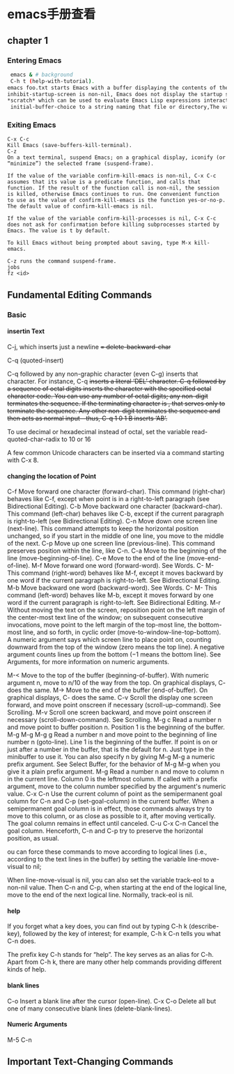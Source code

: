 # emacs手册查看
 
 ## chapter 1
 
 ### Entering Emacs

```bash
 emacs & # background
 C-h t (help-with-tutorial).
emacs foo.txt starts Emacs with a buffer displaying the contents of the file ‘foo.txt’.
inhibit-startup-screen is non-nil, Emacs does not display the startup screen
*scratch* which can be used to evaluate Emacs Lisp expressions interactively
 initial-buffer-choice to a string naming that file or directory,The value of initial-buffer-choice may also be a function (of no arguments) that should return a buffer which is then displayed. If initial-buffer-choice is non-nil, then if you specify any files on the command line, Emacs still visits them, but does not display them initially.
```

### Exiting Emacs

```
C-x C-c
Kill Emacs (save-buffers-kill-terminal). 
C-z
On a text terminal, suspend Emacs; on a graphical display, iconify (or “minimize”) the selected frame (suspend-frame).

If the value of the variable confirm-kill-emacs is non-nil, C-x C-c assumes that its value is a predicate function, and calls that function. If the result of the function call is non-nil, the session is killed, otherwise Emacs continues to run. One convenient function to use as the value of confirm-kill-emacs is the function yes-or-no-p. The default value of confirm-kill-emacs is nil.

If the value of the variable confirm-kill-processes is nil, C-x C-c does not ask for confirmation before killing subprocesses started by Emacs. The value is t by default.

To kill Emacs without being prompted about saving, type M-x kill-emacs.

C-z runs the command suspend-frame.
jobs 
fz <id>
```

## Fundamental Editing Commands

### Basic

#### insertin Text


C-j, which inserts just a newline
<DEL> = delete-backward-char

C-q (quoted-insert)

C-q followed by any non-graphic character (even C-g) inserts that character. For instance, C-q <DEL> inserts a literal ‘DEL’ character.
C-q followed by a sequence of octal digits inserts the character with the specified octal character code. You can use any number of octal digits; any non-digit terminates the sequence. If the terminating character is <RET>, that <RET> serves only to terminate the sequence. Any other non-digit terminates the sequence and then acts as normal input—thus, C-q 1 0 1 B inserts ‘AB’.

To use decimal or hexadecimal instead of octal, set the variable read-quoted-char-radix to 10 or 16

A few common Unicode characters can be inserted via a command starting with C-x 8.

#### changing the location of Point

C-f
Move forward one character (forward-char). 
<RIGHT>
This command (right-char) behaves like C-f, except when point is in a right-to-left paragraph (see Bidirectional Editing). 
C-b
Move backward one character (backward-char). 
<LEFT>
This command (left-char) behaves like C-b, except if the current paragraph is right-to-left (see Bidirectional Editing). 
C-n
<DOWN>
Move down one screen line (next-line). This command attempts to keep the horizontal position unchanged, so if you start in the middle of one line, you move to the middle of the next. 
C-p
<UP>
Move up one screen line (previous-line). This command preserves position within the line, like C-n. 
C-a
<Home>
Move to the beginning of the line (move-beginning-of-line). 
C-e
<End>
Move to the end of the line (move-end-of-line). 
M-f
Move forward one word (forward-word). See Words. 
C-<RIGHT>
M-<RIGHT>
This command (right-word) behaves like M-f, except it moves backward by one word if the current paragraph is right-to-left. See Bidirectional Editing. 
M-b
Move backward one word (backward-word). See Words. 
C-<LEFT>
M-<LEFT>
This command (left-word) behaves like M-b, except it moves forward by one word if the current paragraph is right-to-left. See Bidirectional Editing. 
M-r
Without moving the text on the screen, reposition point on the left margin of the center-most text line of the window; on subsequent consecutive invocations, move point to the left margin of the top-most line, the bottom-most line, and so forth, in cyclic order (move-to-window-line-top-bottom).
A numeric argument says which screen line to place point on, counting downward from the top of the window (zero means the top line). A negative argument counts lines up from the bottom (−1 means the bottom line). See Arguments, for more information on numeric arguments. 

M-<
Move to the top of the buffer (beginning-of-buffer). With numeric argument n, move to n/10 of the way from the top. On graphical displays, C-<HOME> does the same. 
M->
Move to the end of the buffer (end-of-buffer). On graphical displays, C-<END> does the same. 
C-v
<PageDown>
<next>
Scroll the display one screen forward, and move point onscreen if necessary (scroll-up-command). See Scrolling. 
M-v
<PageUp>
<prior>
Scroll one screen backward, and move point onscreen if necessary (scroll-down-command). See Scrolling. 
M-g c
Read a number n and move point to buffer position n. Position 1 is the beginning of the buffer. 
M-g M-g
M-g g
Read a number n and move point to the beginning of line number n (goto-line). Line 1 is the beginning of the buffer. If point is on or just after a number in the buffer, that is the default for n. Just type <RET> in the minibuffer to use it. You can also specify n by giving M-g M-g a numeric prefix argument. See Select Buffer, for the behavior of M-g M-g when you give it a plain prefix argument. 
M-g <TAB>
Read a number n and move to column n in the current line. Column 0 is the leftmost column. If called with a prefix argument, move to the column number specified by the argument's numeric value. 
C-x C-n
Use the current column of point as the semipermanent goal column for C-n and C-p (set-goal-column) in the current buffer. When a semipermanent goal column is in effect, those commands always try to move to this column, or as close as possible to it, after moving vertically. The goal column remains in effect until canceled. 
C-u C-x C-n
Cancel the goal column. Henceforth, C-n and C-p try to preserve the horizontal position, as usual.

ou can force these commands to move according to logical lines (i.e., according to the text lines in the buffer) by setting the variable line-move-visual to nil;

When line-move-visual is nil, you can also set the variable track-eol to a non-nil value. Then C-n and C-p, when starting at the end of the logical line, move to the end of the next logical line. Normally, track-eol is nil.

#### help

If you forget what a key does, you can find out by typing C-h k (describe-key), followed by the key of interest; for example, C-h k C-n tells you what C-n does.

The prefix key C-h stands for “help”. The key <F1> serves as an alias for C-h. Apart from C-h k, there are many other help commands providing different kinds of help.

#### blank lines

C-o
Insert a blank line after the cursor (open-line). 
C-x C-o
Delete all but one of many consecutive blank lines (delete-blank-lines).

####  Numeric Arguments

  M-5 C-n
  
## Important Text-Changing Commands


